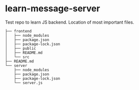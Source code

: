 # learn-message-server
Test repo to learn JS backend. Location of most important files.

```
├── frontend
│   ├── node_modules
│   ├── package.json
│   ├── package-lock.json
│   ├── public
│   ├── README.md
│   └── src
├── README.md
└── server
    ├── node_modules
    ├── package.json
    ├── package-lock.json
    └── server.js
```
